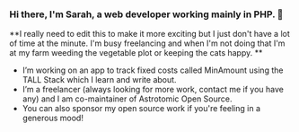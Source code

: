 ### Hi there, I'm Sarah, a web developer working mainly in PHP. 👋

<!--
**SarahSibert/SarahSibert** is a ✨ _special_ ✨ repository because its `README.md` (this file) appears on your GitHub profile.
-->

**I really need to edit this to make it more exciting but I just don't have a lot of time at the minute.  I'm busy freelancing and when I'm not doing that I'm at my farm weeding the vegetable plot or keeping the cats happy. **


- I’m working on an app to track fixed costs called MinAmount using the TALL Stack which I learn and write about.
- I’m a freelancer (always looking for more work, contact me if you have any) and I am co-maintainer of Astrotomic Open Source.
- You can also sponsor my open source work if you're feeling in a generous mood!
